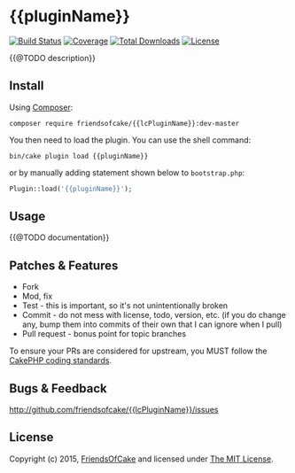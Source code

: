 # {{pluginName}}

[![Build Status](https://img.shields.io/travis/FriendsOfCake/{{pluginName}}/master.svg?style=flat-square)](https://travis-ci.org/FriendsOfCake/{{pluginName}})
[![Coverage](https://img.shields.io/coveralls/FriendsOfCake/{{pluginName}}/master.svg?style=flat-square)](https://coveralls.io/r/FriendsOfCake/{{pluginName}})
[![Total Downloads](https://img.shields.io/packagist/dt/friendsofcake/{{lcPluginName}}.svg?style=flat-square)](https://packagist.org/packages/friendsofcake/{{lcPluginName}})
[![License](https://img.shields.io/badge/license-MIT-blue.svg?style=flat-square)](LICENSE)

{{@TODO description}}

## Install

Using [Composer][composer]:

```
composer require friendsofcake/{{lcPluginName}}:dev-master
```

You then need to load the plugin. You can use the shell command:

```
bin/cake plugin load {{pluginName}}
```

or by manually adding statement shown below to `bootstrap.php`:

```php
Plugin::load('{{pluginName}}');
```

## Usage

{{@TODO documentation}}

## Patches & Features

* Fork
* Mod, fix
* Test - this is important, so it's not unintentionally broken
* Commit - do not mess with license, todo, version, etc. (if you do change any, bump them into commits of
their own that I can ignore when I pull)
* Pull request - bonus point for topic branches

To ensure your PRs are considered for upstream, you MUST follow the [CakePHP coding standards][standards].

## Bugs & Feedback

http://github.com/friendsofcake/{{lcPluginName}}/issues

## License

Copyright (c) 2015, [FriendsOfCake][foc] and licensed under [The MIT License][mit].

[cakephp]:http://cakephp.org
[composer]:http://getcomposer.org
[mit]:http://www.opensource.org/licenses/mit-license.php
[foc]:http://friendsofcake.com
[standards]:http://book.cakephp.org/3.0/en/contributing/cakephp-coding-conventions.html
